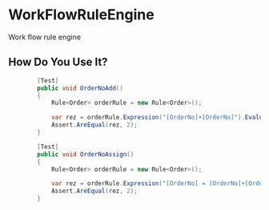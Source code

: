 # WorkFlowRuleEngine
Work flow rule engine

How Do You Use It?
------------------


```csharp
		[Test]
        public void OrderNoAdd()
        {
            Rule<Order> orderRule = new Rule<Order>();

            var rez = orderRule.Expression("[OrderNo]+[OrderNo]").Evaluate(Provider.Order);
            Assert.AreEqual(rez, 2);
        }
```

```csharp
		[Test]
        public void OrderNoAssign()
        {
            Rule<Order> orderRule = new Rule<Order>();

            var rez = orderRule.Expression("[OrderNo] = [OrderNo]+[OrderNo]").Evaluate(Provider.Order);
            Assert.AreEqual(rez, 2);
        }
```